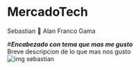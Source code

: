 # MercadoTech
Sebastian :raised_eyebrow:
Alan
Franco
Gama

#**_Encabezado con tema que mas me gusto_**  
  Breve descripcion de lo que mas nos gusto  
![img sebastian](https://encrypted-tbn0.gstatic.com/images?q=tbn:ANd9GcTAF5dR4MjlypQSIOcbLSw7a75p358k-F53xw&usqp=CAU)
